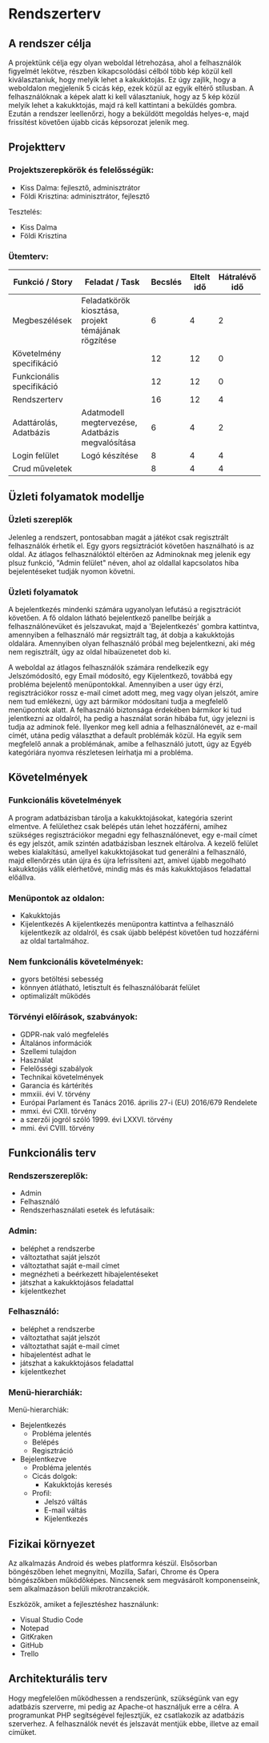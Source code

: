 # Rendszerterv

## A rendszer célja
A projektünk célja egy olyan weboldal létrehozása, ahol  a felhasználók figyelmét lekötve, részben kikapcsolódási célból több kép közül kell kiválasztaniuk, hogy melyik lehet a kakukktojás. 
Ez úgy zajlik, hogy a weboldalon megjelenik 5 cicás kép, ezek közül az egyik eltérő stílusban. A felhasználóknak a képek alatt ki kell választaniuk, hogy az 5 kép közül melyik lehet a kakukktojás, majd rá kell kattintani a beküldés gombra.
Ezután a rendszer leellenőrzi, hogy a beküldött megoldás helyes-e, majd frissítést követően újabb cicás képsorozat jelenik meg. 

## Projektterv
### Projektszerepkörök és felelősségük:
- Kiss Dalma: fejlesztő, adminisztrátor
- Földi Krisztina: adminisztrátor, fejlesztő

Tesztelés:
- Kiss Dalma
- Földi Krisztina

### Ütemterv:
| Funkció / Story | Feladat / Task | Becslés | Eltelt idő | Hátralévő idő |
| --- | --- | --- | --- | --- |
| Megbeszélések | Feladatkörök kiosztása, projekt témájának rögzítése | 6 | 4 | 2 |
| Követelmény specifikáció |  | 12 | 12 | 0 |
| Funkcionális specifikáció |  | 12 | 12 | 0 |
| Rendszerterv |  | 16 | 12 | 4 |
| Adattárolás, Adatbázis | Adatmodell megtervezése, Adatbázis megvalósítása | 6 | 4 | 2 |
| Login felület | Logó készítése | 8 | 4 | 4 |
| Crud műveletek |  | 8 | 4 | 4 |

## Üzleti folyamatok modellje
### Üzleti szereplők
Jelenleg a rendszert, pontosabban magát a játékot csak regisztrált felhasználók érhetik el. Egy gyors regsiztrációt követően használható is az oldal. Az átlagos felhasználóktól eltérően az Adminoknak meg jelenik egy plsuz funkció, "Admin felület" néven, ahol az oldallal kapcsolatos hiba bejelentéseket tudják nyomon követni.

### Üzleti folyamatok
A bejelentkezés mindenki számára ugyanolyan lefutású a regisztrációt követően. A fő oldalon látható bejelentkező panellbe beírják a felhasználónevüket és jelszavukat, majd a 'Bejelentkezés' gombra kattintva, amennyiben a felhasználó már regsiztrált tag, át dobja a kakukktojás oldalára. Amennyiben olyan felhasználó próbál meg bejelentkezni, aki még nem regisztrált, úgy az oldal hibaüzenetet dob ki. 

A weboldal az átlagos felhasználók számára rendelkezik egy Jelszómódosító, egy Email módosító, egy Kijelentkező, továbbá egy probléma bejelentő menüpontokkal. Amennyiben a user úgy érzi, regisztrációkor rossz e-mail címet adott meg, meg vagy olyan jelszót, amire nem tud emlékezni, úgy azt bármikor módosítani tudja a megfelelő menüpontok alatt. A felhasználó biztonsága érdekében bármikor ki tud jelentkezni az oldalról, ha pedig a használat során hibába fut, úgy jelezni is tudja az adminok felé. Ilyenkor meg kell adnia a felhasználónevét, az e-mail címét, utána pedig választhat a default problémák közül. Ha egyik sem megfelelő annak a problémának, amibe a felhasználó jutott, úgy az Egyéb kategóriára nyomva részletesen leírhatja mi a probléma.

## Követelmények
### Funkcionális követelmények

A program adatbázisban tárolja a kakukktojásokat, kategória szerint elmentve. A felülethez csak belépés után lehet hozzáférni, amihez szükséges regisztrációkor megadni egy felhasználónevet, egy e-mail címet és egy jelszót, amik szintén adatbázisban lesznek eltárolva. A kezelő felület webes kialakítású, amellyel kakukktojásokat tud generálni a felhasználó, majd ellenőrzés után újra és újra lefrissíteni azt, amivel újabb megolható kakukktojás válik elérhetővé, mindig más és más kakukktojásos feladattal előállva.

### Menüpontok az oldalon:

- Kakukktojás
- Kijelentkezés
A kijelentkezés menüpontra kattintva a felhasználó kijelentkezik az oldalról, és csak újabb belépést követően tud hozzáférni az oldal tartalmához.

### Nem funkcionális követelmények:

- gyors betöltési sebesség
- könnyen átlátható, letisztult és felhasználóbarát felület
- optimalizált működés

### Törvényi előírások, szabványok:

- GDPR-nak való megfelelés
- Általános információk
- Szellemi tulajdon
- Használat
- Felelősségi szabályok
- Technikai követelmények
- Garancia és kártérítés
- mmxiii. évi V. törvény
- Európai Parlament és Tanács 2016. április 27-i (EU) 2016/679 Rendelete
- mmxi. évi CXII. törvény
- a szerzői jogról szóló 1999. évi LXXVI. törvény
- mmi. évi CVIII. törvény

## Funkcionális terv
### Rendszerszereplők:

- Admin
- Felhasználó
- Rendszerhasználati esetek és lefutásaik:

### Admin:

- beléphet a rendszerbe
- változtathat saját jelszót
- változtathat saját e-mail címet
- megnézheti a beérkezett hibajelentéseket
- játszhat a kakukktojásos feladattal
- kijelentkezhet

### Felhasználó:

- beléphet a rendszerbe
- változtathat saját jelszót
- változtathat saját e-mail címet
- hibajelentést adhat le
- játszhat a kakukktojásos feladattal
- kijelentkezhet


### Menü-hierarchiák:
Menü-hierarchiák:

- Bejelentkezés
    - Probléma jelentés
    - Belépés
    - Regisztráció
- Bejelentkezve
    - Probléma jelentés
    - Cicás dolgok:
        - Kakukktojás keresés
    - Profil:
        - Jelszó váltás
        - E-mail váltás
        - Kijelentkezés

## Fizikai környezet

Az alkalmazás Android és webes platformra készül. Elsősorban böngészőben lehet megnyitni, Mozilla, Safari, Chrome és Opera böngészőkben működőképes. Nincsenek sem megvásárolt komponenseink, sem alkalmazáson belüli mikrotranzakciók.

Eszközök, amiket a fejlesztéshez használunk:

- Visual Studio Code
- Notepad
- GitKraken
- GitHub
- Trello

## Architekturális terv

Hogy megfelelően működhessen a rendszerünk, szükségünk van egy adatbázis szerverre, mi pedig az Apache-ot használjuk erre a célra. A programunkat PHP segítségével fejlesztjük, ez csatlakozik az adatbázis szerverhez. A felhasználók nevét és jelszavát mentjük ebbe, illetve az email címüket.